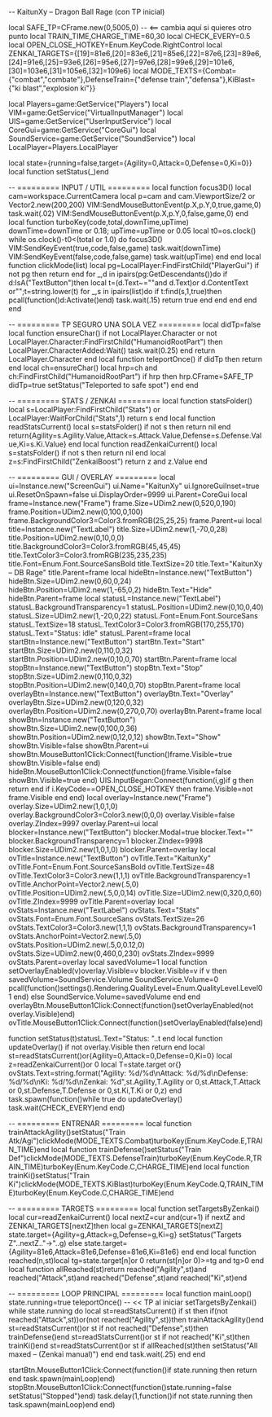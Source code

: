 -- KaitunXy – Dragon Ball Rage (con TP inicial)

local SAFE_TP=CFrame.new(0,5005,0)   -- <== cambia aquí si quieres otro punto
local TRAIN_TIME,CHARGE_TIME=60,30
local CHECK_EVERY=0.5
local OPEN_CLOSE_HOTKEY=Enum.KeyCode.RightControl
local ZENKAI_TARGETS={[19]=81e6,[20]=83e6,[21]=85e6,[22]=87e6,[23]=89e6,[24]=91e6,[25]=93e6,[26]=95e6,[27]=97e6,[28]=99e6,[29]=101e6,[30]=103e6,[31]=105e6,[32]=109e6}
local MODE_TEXTS={Combat={"combat","combate"},DefenseTrain={"defense train","defensa"},KiBlast={"ki blast","explosion ki"}}

local Players=game:GetService("Players")
local VIM=game:GetService("VirtualInputManager")
local UIS=game:GetService("UserInputService")
local CoreGui=game:GetService("CoreGui")
local SoundService=game:GetService("SoundService")
local LocalPlayer=Players.LocalPlayer

local state={running=false,target={Agility=0,Attack=0,Defense=0,Ki=0}}
local function setStatus(_)end

-- ========= INPUT / UTIL =========
local function focus3D()
  local cam=workspace.CurrentCamera
  local p=cam and cam.ViewportSize/2 or Vector2.new(200,200)
  VIM:SendMouseButtonEvent(p.X,p.Y,0,true,game,0)
  task.wait(.02)
  VIM:SendMouseButtonEvent(p.X,p.Y,0,false,game,0)
end
local function turboKey(code,total,downTime,upTime)
  downTime=downTime or 0.18; upTime=upTime or 0.05
  local t0=os.clock()
  while os.clock()-t0<(total or 1.0) do
    focus3D()
    VIM:SendKeyEvent(true,code,false,game)
    task.wait(downTime)
    VIM:SendKeyEvent(false,code,false,game)
    task.wait(upTime)
  end
end
local function clickMode(list)
  local pg=LocalPlayer:FindFirstChild("PlayerGui") if not pg then return end
  for _,d in ipairs(pg:GetDescendants())do
    if d:IsA("TextButton")then
      local t=(d.Text~=""and d.Text)or d.ContentText or"";t=string.lower(t)
      for _,s in ipairs(list)do
        if t:find(s,1,true)then pcall(function()d:Activate()end) task.wait(.15) return true end
      end
    end
  end
end

-- ========= TP SEGURO UNA SOLA VEZ =========
local didTp=false
local function ensureChar()
  if not LocalPlayer.Character or not LocalPlayer.Character:FindFirstChild("HumanoidRootPart") then
    LocalPlayer.CharacterAdded:Wait()
    task.wait(0.25)
  end
  return LocalPlayer.Character
end
local function teleportOnce()
  if didTp then return end
  local ch=ensureChar()
  local hrp=ch and ch:FindFirstChild("HumanoidRootPart")
  if hrp then
    hrp.CFrame=SAFE_TP
    didTp=true
    setStatus("Teleported to safe spot")
  end
end

-- ========= STATS / ZENKAI =========
local function statsFolder()
  local s=LocalPlayer:FindFirstChild("Stats") or LocalPlayer:WaitForChild("Stats",1)
  return s
end
local function readStatsCurrent()
  local s=statsFolder() if not s then return nil end
  return{Agility=s.Agility.Value,Attack=s.Attack.Value,Defense=s.Defense.Value,Ki=s.Ki.Value}
end
local function readZenkaiCurrent()
  local s=statsFolder() if not s then return nil end
  local z=s:FindFirstChild("ZenkaiBoost") return z and z.Value
end

-- ========= GUI / OVERLAY =========
local ui=Instance.new("ScreenGui") ui.Name="KaitunXy" ui.IgnoreGuiInset=true ui.ResetOnSpawn=false ui.DisplayOrder=9999 ui.Parent=CoreGui
local frame=Instance.new("Frame") frame.Size=UDim2.new(0,520,0,190) frame.Position=UDim2.new(0,100,0,100) frame.BackgroundColor3=Color3.fromRGB(25,25,25) frame.Parent=ui
local title=Instance.new("TextLabel") title.Size=UDim2.new(1,-70,0,28) title.Position=UDim2.new(0,10,0,0) title.BackgroundColor3=Color3.fromRGB(45,45,45) title.TextColor3=Color3.fromRGB(235,235,235) title.Font=Enum.Font.SourceSansBold title.TextSize=20 title.Text="KaitunXy – DB Rage" title.Parent=frame
local hideBtn=Instance.new("TextButton") hideBtn.Size=UDim2.new(0,60,0,24) hideBtn.Position=UDim2.new(1,-65,0,2) hideBtn.Text="Hide" hideBtn.Parent=frame
local statusL=Instance.new("TextLabel") statusL.BackgroundTransparency=1 statusL.Position=UDim2.new(0,10,0,40) statusL.Size=UDim2.new(1,-20,0,22) statusL.Font=Enum.Font.SourceSans statusL.TextSize=18 statusL.TextColor3=Color3.fromRGB(170,255,170) statusL.Text="Status: idle" statusL.Parent=frame
local startBtn=Instance.new("TextButton") startBtn.Text="Start" startBtn.Size=UDim2.new(0,110,0,32) startBtn.Position=UDim2.new(0,10,0,70) startBtn.Parent=frame
local stopBtn=Instance.new("TextButton") stopBtn.Text="Stop" stopBtn.Size=UDim2.new(0,110,0,32) stopBtn.Position=UDim2.new(0,140,0,70) stopBtn.Parent=frame
local overlayBtn=Instance.new("TextButton") overlayBtn.Text="Overlay" overlayBtn.Size=UDim2.new(0,120,0,32) overlayBtn.Position=UDim2.new(0,270,0,70) overlayBtn.Parent=frame
local showBtn=Instance.new("TextButton") showBtn.Size=UDim2.new(0,100,0,36) showBtn.Position=UDim2.new(0,12,0,12) showBtn.Text="Show" showBtn.Visible=false showBtn.Parent=ui
showBtn.MouseButton1Click:Connect(function()frame.Visible=true showBtn.Visible=false end)
hideBtn.MouseButton1Click:Connect(function()frame.Visible=false showBtn.Visible=true end)
UIS.InputBegan:Connect(function(i,g)if g then return end if i.KeyCode==OPEN_CLOSE_HOTKEY then frame.Visible=not frame.Visible end end)
local overlay=Instance.new("Frame") overlay.Size=UDim2.new(1,0,1,0) overlay.BackgroundColor3=Color3.new(0,0,0) overlay.Visible=false overlay.ZIndex=9997 overlay.Parent=ui
local blocker=Instance.new("TextButton") blocker.Modal=true blocker.Text="" blocker.BackgroundTransparency=1 blocker.ZIndex=9998 blocker.Size=UDim2.new(1,0,1,0) blocker.Parent=overlay
local ovTitle=Instance.new("TextButton") ovTitle.Text="KaitunXy" ovTitle.Font=Enum.Font.SourceSansBold ovTitle.TextSize=48 ovTitle.TextColor3=Color3.new(1,1,1) ovTitle.BackgroundTransparency=1 ovTitle.AnchorPoint=Vector2.new(.5,0) ovTitle.Position=UDim2.new(.5,0,0,14) ovTitle.Size=UDim2.new(0,320,0,60) ovTitle.ZIndex=9999 ovTitle.Parent=overlay
local ovStats=Instance.new("TextLabel") ovStats.Text="Stats" ovStats.Font=Enum.Font.SourceSans ovStats.TextSize=26 ovStats.TextColor3=Color3.new(1,1,1) ovStats.BackgroundTransparency=1 ovStats.AnchorPoint=Vector2.new(.5,0) ovStats.Position=UDim2.new(.5,0,0.12,0) ovStats.Size=UDim2.new(0,460,0,230) ovStats.ZIndex=9999 ovStats.Parent=overlay
local savedVolume=1
local function setOverlayEnabled(v)overlay.Visible=v blocker.Visible=v if v then savedVolume=SoundService.Volume SoundService.Volume=0 pcall(function()settings().Rendering.QualityLevel=Enum.QualityLevel.Level01 end) else SoundService.Volume=savedVolume end end
overlayBtn.MouseButton1Click:Connect(function()setOverlayEnabled(not overlay.Visible)end)
ovTitle.MouseButton1Click:Connect(function()setOverlayEnabled(false)end)

function setStatus(t)statusL.Text="Status: "..t end
local function updateOverlay()
  if not overlay.Visible then return end
  local st=readStatsCurrent()or{Agility=0,Attack=0,Defense=0,Ki=0}
  local z=readZenkaiCurrent()or 0
  local T=state.target or{}
  ovStats.Text=string.format("Agility: %d/%d\nAttack: %d/%d\nDefense: %d/%d\nKi: %d/%d\nZenkai: %d",st.Agility,T.Agility or 0,st.Attack,T.Attack or 0,st.Defense,T.Defense or 0,st.Ki,T.Ki or 0,z)
end
task.spawn(function()while true do updateOverlay() task.wait(CHECK_EVERY)end end)

-- ========= ENTRENAR =========
local function trainAttackAgility()setStatus("Train Atk/Agi")clickMode(MODE_TEXTS.Combat)turboKey(Enum.KeyCode.E,TRAIN_TIME)end
local function trainDefense()setStatus("Train Def")clickMode(MODE_TEXTS.DefenseTrain)turboKey(Enum.KeyCode.R,TRAIN_TIME)turboKey(Enum.KeyCode.C,CHARGE_TIME)end
local function trainKi()setStatus("Train Ki")clickMode(MODE_TEXTS.KiBlast)turboKey(Enum.KeyCode.Q,TRAIN_TIME)turboKey(Enum.KeyCode.C,CHARGE_TIME)end

-- ========= TARGETS =========
local function setTargetsByZenkai()
  local cur=readZenkaiCurrent() local nextZ=cur and(cur+1)
  if nextZ and ZENKAI_TARGETS[nextZ]then
    local g=ZENKAI_TARGETS[nextZ]
    state.target={Agility=g,Attack=g,Defense=g,Ki=g}
    setStatus("Targets Z"..nextZ.."->"..g)
  else state.target={Agility=81e6,Attack=81e6,Defense=81e6,Ki=81e6} end
end
local function reached(n,st)local tg=state.target[n]or 0 return(st[n]or 0)>=tg and tg>0 end
local function allReached(st)return reached("Agility",st)and reached("Attack",st)and reached("Defense",st)and reached("Ki",st)end

-- ========= LOOP PRINCIPAL =========
local function mainLoop()
  state.running=true
  teleportOnce()                         -- << TP al iniciar
  setTargetsByZenkai()
  while state.running do
    local st=readStatsCurrent()
    if st then
      if(not reached("Attack",st))or(not reached("Agility",st))then trainAttackAgility()end
      st=readStatsCurrent()or st
      if not reached("Defense",st)then trainDefense()end
      st=readStatsCurrent()or st
      if not reached("Ki",st)then trainKi()end
      st=readStatsCurrent()or st
      if allReached(st)then setStatus("All maxed – (Zenkai manual)") end
    end
    task.wait(.25)
  end
end

startBtn.MouseButton1Click:Connect(function()if state.running then return end task.spawn(mainLoop)end)
stopBtn.MouseButton1Click:Connect(function()state.running=false setStatus("Stopped")end)
task.delay(1,function()if not state.running then task.spawn(mainLoop)end end)
